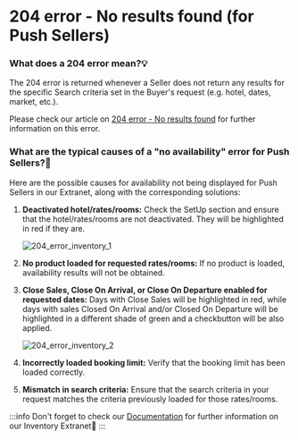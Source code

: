 ﻿---
sidebar_position: 2
---

# 204 error - No results found (for Push Sellers)

### What does a 204 error mean?💡
The 204 error is returned whenever a Seller does not return any results for the specific Search criteria set in the Buyer's request (e.g. hotel, dates, market, etc.).

Please check our article on [204 error - No results found](/kb/our-products/are-you-a-buyer/our-methods/lists-of-errors-and-warnings/error-no-results-found) for further information on this error.

### What are the typical causes of a "no availability" error for Push Sellers?🔎
Here are the possible causes for availability not being displayed for Push Sellers in our Extranet, along with the corresponding solutions:
1. **Deactivated hotel/rates/rooms:** Check the SetUp section and ensure that the hotel/rates/rooms are not deactivated. They will be highlighted in red if they are.

	![204_error_inventory_1](https://storage.travelgate.com/kbase/204_error_inventory_1.jpg)

1. **No product loaded for requested rates/rooms:** If no product is loaded, availability results will not be obtained.
1. **Close Sales, Close On Arrival, or Close On Departure enabled for requested dates:** Days with Close Sales will be highlighted in red, while days with sales Closed On Arrival and/or Closed On Departure will be highlighted in a different shade of green and a checkbutton will be also applied.

	![204_error_inventory_2](https://storage.travelgate.com/kbase/204_error_inventory_2.jpg)

1. **Incorrectly loaded booking limit:** Verify that the booking limit has been loaded correctly.
1. **Mismatch in search criteria:** Ensure that the search criteria in your request matches the criteria previously loaded for those rates/rooms.

:::info
Don't forget to check our [Documentation](/docs/apps/inventory/extranet/overview) for further information on our Inventory Extranet🚀
:::